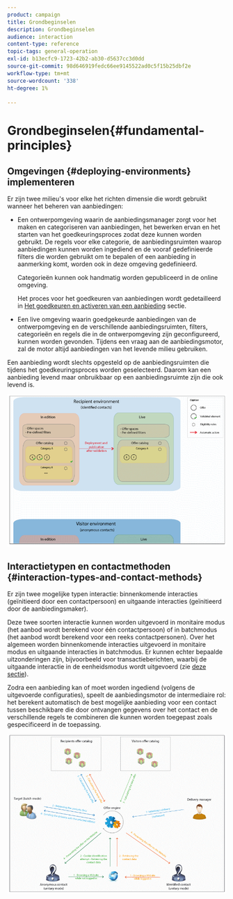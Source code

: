 ```yaml
---
product: campaign
title: Grondbeginselen
description: Grondbeginselen
audience: interaction
content-type: reference
topic-tags: general-operation
exl-id: b13ecfc9-1723-42b2-ab30-d5637cc3d0dd
source-git-commit: 98d646919fedc66ee9145522ad0c5f15b25dbf2e
workflow-type: tm+mt
source-wordcount: '338'
ht-degree: 1%

---
```


# Grondbeginselen{#fundamental-principles}

## Omgevingen {#deploying-environments} implementeren

Er zijn twee milieu&#39;s voor elke het richten dimensie die wordt gebruikt wanneer het beheren van aanbiedingen:

* Een ontwerpomgeving waarin de aanbiedingsmanager zorgt voor het maken en categoriseren van aanbiedingen, het bewerken ervan en het starten van het goedkeuringsproces zodat deze kunnen worden gebruikt. De regels voor elke categorie, de aanbiedingsruimten waarop aanbiedingen kunnen worden ingediend en de vooraf gedefinieerde filters die worden gebruikt om te bepalen of een aanbieding in aanmerking komt, worden ook in deze omgeving gedefinieerd.

   Categorieën kunnen ook handmatig worden gepubliceerd in de online omgeving.

   Het proces voor het goedkeuren van aanbiedingen wordt gedetailleerd in [Het goedkeuren en activeren van een aanbieding](../../interaction/using/approving-and-activating-an-offer.md) sectie.

* Een live omgeving waarin goedgekeurde aanbiedingen van de ontwerpomgeving en de verschillende aanbiedingsruimten, filters, categorieën en regels die in de ontwerpomgeving zijn geconfigureerd, kunnen worden gevonden. Tijdens een vraag aan de aanbiedingsmotor, zal de motor altijd aanbiedingen van het levende milieu gebruiken.

Een aanbieding wordt slechts opgesteld op de aanbiedingsruimten die tijdens het goedkeuringsproces worden geselecteerd. Daarom kan een aanbieding levend maar onbruikbaar op een aanbiedingsruimte zijn die ook levend is.

![](assets/architecture_interaction1.png)

## Interactietypen en contactmethoden {#interaction-types-and-contact-methods}

Er zijn twee mogelijke typen interactie: binnenkomende interacties (geïnitieerd door een contactpersoon) en uitgaande interacties (geïnitieerd door de aanbiedingsmaker).

Deze twee soorten interactie kunnen worden uitgevoerd in monitaire modus (het aanbod wordt berekend voor één contactpersoon) of in batchmodus (het aanbod wordt berekend voor een reeks contactpersonen). Over het algemeen worden binnenkomende interacties uitgevoerd in monitaire modus en uitgaande interacties in batchmodus. Er kunnen echter bepaalde uitzonderingen zijn, bijvoorbeeld voor transactieberichten, waarbij de uitgaande interactie in de eenheidsmodus wordt uitgevoerd (zie [deze sectie](../../message-center/using/about-transactional-messaging.md)).

Zodra een aanbieding kan of moet worden ingediend (volgens de uitgevoerde configuraties), speelt de aanbiedingsmotor de intermediaire rol: het berekent automatisch de best mogelijke aanbieding voor een contact tussen beschikbare die door ontvangen gegevens over het contact en de verschillende regels te combineren die kunnen worden toegepast zoals gespecificeerd in de toepassing.

![](assets/architecture_interaction2.png)
